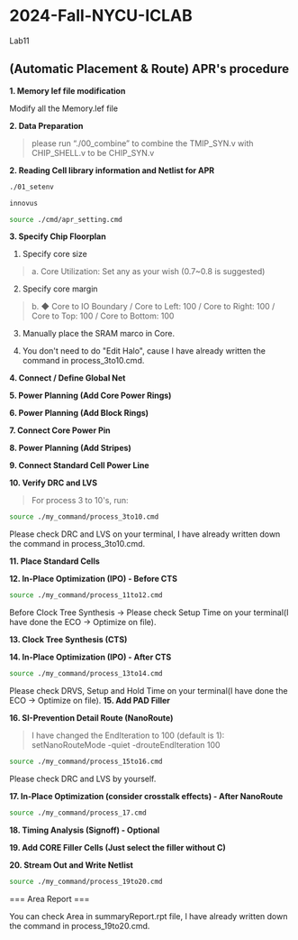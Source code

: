 # 2024-Fall-NYCU-ICLAB
Lab11

## (Automatic Placement & Route) APR's procedure
**1. Memory lef file modification**

Modify all the Memory.lef file

**2. Data Preparation**

> please run “./00_combine” to combine the TMIP_SYN.v with CHIP_SHELL.v to be CHIP_SYN.v


**2. Reading Cell library information and Netlist for APR**

```bash
./01_setenv
```
```bash
innovus
```
```bash
source ./cmd/apr_setting.cmd
```
**3. Specify Chip Floorplan**

1. Specify core size
> a. Core Utilization: Set any as your wish (0.7~0.8 is suggested)
2. Specify core margin
> b. ◆ Core to IO Boundary / 
Core to Left: 100 / 
Core to Right: 100 / 
Core to Top: 100 / 
Core to Bottom: 100
3. Manually place the SRAM marco in Core.

4. You don't need to do "Edit Halo", cause I have already written the command in process_3to10.cmd.

**4. Connect / Define Global Net**

**5. Power Planning (Add Core Power Rings)**

**6. Power Planning (Add Block Rings)**

**7. Connect Core Power Pin**

**8. Power Planning (Add Stripes)**

**9. Connect Standard Cell Power Line**

**10. Verify DRC and LVS**

> For process 3 to 10's, run:

```bash
source ./my_command/process_3to10.cmd
```

Please check DRC and LVS on your terminal, I have already written down the command in process_3to10.cmd.

**11. Place Standard Cells**

**12. In-Place Optimization (IPO) - Before CTS**

```bash
source ./my_command/process_11to12.cmd
```
Before Clock Tree Synthesis → Please check Setup Time on your terminal(I have done the ECO → Optimize on file).

**13. Clock Tree Synthesis (CTS)**

**14. In-Place Optimization (IPO) - After CTS**

```bash
source ./my_command/process_13to14.cmd
```
Please check DRVS, Setup and Hold Time on your terminal(I have done the ECO → Optimize on file).
**15. Add PAD Filler**

**16. SI-Prevention Detail Route (NanoRoute)**

> I have changed the EndIteration to 100 (default is 1): setNanoRouteMode -quiet -drouteEndIteration 100

```bash
source ./my_command/process_15to16.cmd
```
Please check DRC and LVS by yourself.



**17. In-Place Optimization (consider crosstalk effects) - After NanoRoute**

```bash
source ./my_command/process_17.cmd
```


**18. Timing Analysis (Signoff) - Optional**



**19. Add CORE Filler Cells (Just select the filler without C)**

**20. Stream Out and Write Netlist**

```bash
source ./my_command/process_19to20.cmd
```
=== Area Report ===

You can check Area in summaryReport.rpt file, I have already written down the command in process_19to20.cmd.
